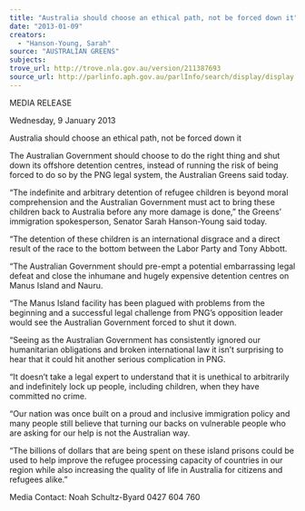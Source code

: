```yaml
---
title: "Australia should choose an ethical path, not be forced down it"
date: "2013-01-09"
creators:
  - "Hanson-Young, Sarah"
source: "AUSTRALIAN GREENS"
subjects:
trove_url: http://trove.nla.gov.au/version/211387693
source_url: http://parlinfo.aph.gov.au/parlInfo/search/display/display.w3p;query=Id%3A%22media/pressrel/2155256%22
---
```


 MEDIA RELEASE   

 Wednesday, 9 January 2013   

 Australia should choose an ethical path, not be  forced down it   

 The Australian Government should choose to do the right thing and shut down its offshore detention  centres, instead of running the risk of being forced to do so by the PNG legal system, the Australian  Greens said today.   

 “The indefinite and arbitrary detention of refugee children is beyond moral comprehension and the  Australian Government must act to bring these children back to Australia before any more damage is  done,” the Greens’ immigration spokesperson, Senator Sarah Hanson-Young said today.   

 “The detention of these children is an international disgrace and a direct result of the race to the  bottom between the Labor Party and Tony Abbott.   

 “The Australian Government should pre-empt a potential embarrassing legal defeat and close the  inhumane and hugely expensive detention centres on Manus Island and Nauru.   

 “The Manus Island facility has been plagued with problems from the beginning and a successful legal  challenge from PNG’s opposition leader would see the Australian Government forced to shut it  down.   

 “Seeing as the Australian Government has consistently ignored our humanitarian obligations and  broken international law it isn’t surprising to hear that it could hit another serious complication in  PNG.   

 “It doesn’t take a legal expert to understand that it is unethical to arbitrarily and indefinitely lock up  people, including children, when they have committed no crime.   

 “Our nation was once built on a proud and inclusive immigration policy and many people still believe  that turning our backs on vulnerable people who are asking for our help is not the Australian way.   

 “The billions of dollars that are being spent on these island prisons could be used to help improve  the refugee processing capacity of countries in our region while also increasing the quality of life in  Australia for citizens and refugees alike.”   

 

 Media Contact: Noah Schultz-Byard 0427 604 760   

